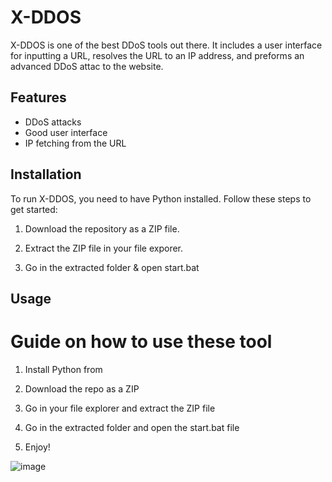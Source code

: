 # X-DDOS 
      
X-DDOS is one of the best DDoS tools out there. It includes a user interface for inputting a URL,  resolves the URL to an IP address, and preforms an advanced DDoS attac to the website.

## Features
 
- DDoS attacks  
- Good user interface  
- IP fetching from the URL
 
## Installation
 
To run X-DDOS, you need to have Python installed. Follow these steps to get started: 

1. Download the repository as a ZIP file. 

2. Extract the ZIP file in your file exporer.  
  
3. Go in the extracted folder & open start.bat 
 
## Usage  
 
# Guide on how to use these tool  
 
1. Install Python from 
 
2. Download the repo as a ZIP   
 
3. Go in your file explorer and extract the ZIP file  

4. Go in the extracted folder and open the start.bat file
   
5. Enjoy!  


![image](https://github.com/user-attachments/assets/cb09b2d8-c4b5-41c0-804d-cd7d8b0c30df)   